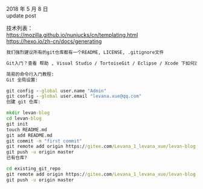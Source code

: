2018 年 5 月 8 日  
 update post

技术列表：  
https://mozilla.github.io/nunjucks/cn/templating.html  
https://hexo.io/zh-cn/docs/generating  

```cmd
我们强烈建议所有的git仓库都有一个README, LICENSE, .gitignore文件

Git入门？查看 帮助 , Visual Studio / TortoiseGit / Eclipse / Xcode 下如何连接本站, 如何导入仓库

简易的命令行入门教程:
Git 全局设置:

git config --global user.name "Admin"
git config --global user.email "levana.xue@qq.com"
创建 git 仓库:

mkdir levan-blog
cd levan-blog
git init
touch README.md
git add README.md
git commit -m "first commit"
git remote add origin https://gitee.com/Levana_1_levana_xue/levan-blog.git
git push -u origin master
已有仓库?

cd existing_git_repo
git remote add origin https://gitee.com/Levana_1_levana_xue/levan-blog.git
git push -u origin master
```
